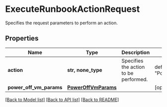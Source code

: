 # ExecuteRunbookActionRequest

Specifies the request parameters to perform an action.

## Properties
Name | Type | Description | Notes
------------ | ------------- | ------------- | -------------
**action** | **str, none_type** | Specifies the action to be performed. | defaults to "PowerOffVM"
**power_off_vm_params** | [**PowerOffVmParams**](PowerOffVmParams.md) |  | [optional] 

[[Back to Model list]](../README.md#documentation-for-models) [[Back to API list]](../README.md#documentation-for-api-endpoints) [[Back to README]](../README.md)



